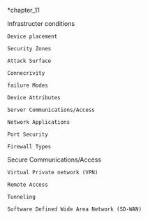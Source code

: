*chapter_11

  Infrastructer conditions

    Device placement

    Security Zones

    Attack Surface

    Connecrivity

    failure Modes

    Device Attributes

    Server Communications/Access

    Network Applications

    Port Security

    Firewall Types

  Secure Communications/Access

    Virtual Private network (VPN)

    Remote Access

    Tunneling

    Software Defined Wide Area Network (SD-WAN)
    
